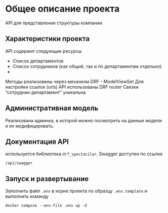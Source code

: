 # Общее описание проекта
API для представления структуры компании

## Характеристики проекта
API содержит следующие ресурсы 
 - Список департаментов
 - Список сотрудников (как общий, так и по департаментам отдельно)
 - 
Методы реализованы через механизм DRF - ModelViewSet
Для настройки ссылок (urls) API использованы DRF router
Связки “сотрудник-департамент” уникальна

## Административная модель
Реализована админка, в которой можно посмотреть на данные модели и их модифицировать.

## Документация API
используется библиотека `drf_spectacilar`. Swagger доступен по ссылке
```
/api/swagger
```
## Запуск и развертывание
Заполнить файл `.env` в корне проекта по образцу `.env.template` и выполнить команду
```
docker compose --env-file .env up -d
```
